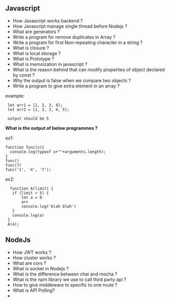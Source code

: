 
Javascript
-----------
* How Javascript works backend ?
* How Javascript manage single thread before Nodejs ?
* What are generators ?
* Write a program for remove duplicates in Array ?
* Write a program for first Non-repeating character in a string ?
* What is closure ?
* What is local storage ?
* What is Prototype ?
* What is memoization in javascript ?
* What is the reason behind that can modify properties of object declared by const ?
* Why the output is false when we compare two objects ?
* Write a program to give extra element in an array ?

example:

     let arr1 = [1, 2, 3, 4];
     let arr2 = [1, 2, 3, 4, 5];
     
     output should be 5

<b>What is the output of below programmes ?</b>
   
 ex1:
 
    function func(x){
      console.log(typeof x+""+arguments.length);
    }
    func()
    func(7)
    func('1', '4', '7');
    
ex2:

      function A(limit) {
       if (limit < 5) {
           let a = 0
           a++
           console.log('blah blah')
       }
       console.log(a)
     }
     A(4);




NodeJs
-----------
* How JWT works ?
* How cluster works ?
* What are cors ?
* What is socket in Nodejs ?
* What is the difference between chai and mocha ?
* What is the npm library we use to call third party api ?
* How to give middleware to specific to one route ?
* What is API Polling?
* 

